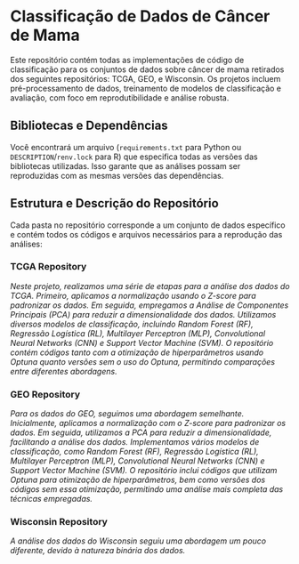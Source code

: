 # Classificação de Dados de Câncer de Mama

Este repositório contém todas as implementações de código de classificação para os conjuntos de dados sobre câncer de mama retirados dos seguintes repositórios: TCGA, GEO, e Wisconsin. Os projetos incluem pré-processamento de dados, treinamento de modelos de classificação e avaliação, com foco em reprodutibilidade e análise robusta.

## Bibliotecas e Dependências

Você encontrará um arquivo (`requirements.txt` para Python ou `DESCRIPTION`/`renv.lock` para R) que especifica todas as versões das bibliotecas utilizadas. Isso garante que as análises possam ser reproduzidas com as mesmas versões das dependências.

## Estrutura e Descrição do Repositório

Cada pasta no repositório corresponde a um conjunto de dados específico e contém todos os códigos e arquivos necessários para a reprodução das análises:

### TCGA Repository

*Neste projeto, realizamos uma série de etapas para a análise dos dados do TCGA. Primeiro, aplicamos a normalização usando o Z-score para padronizar os dados. Em seguida, empregamos a Análise de Componentes Principais (PCA) para reduzir a dimensionalidade dos dados. Utilizamos diversos modelos de classificação, incluindo Random Forest (RF), Regressão Logística (RL), Multilayer Perceptron (MLP), Convolutional Neural Networks (CNN) e Support Vector Machine (SVM). O repositório contém códigos tanto com a otimização de hiperparâmetros usando Optuna quanto versões sem o uso do Optuna, permitindo comparações entre diferentes abordagens.*

### GEO Repository

*Para os dados do GEO, seguimos uma abordagem semelhante. Inicialmente, aplicamos a normalização com o Z-score para padronizar os dados. Em seguida, utilizamos a PCA para reduzir a dimensionalidade, facilitando a análise dos dados. Implementamos vários modelos de classificação, como Random Forest (RF), Regressão Logística (RL), Multilayer Perceptron (MLP), Convolutional Neural Networks (CNN) e Support Vector Machine (SVM). O repositório inclui códigos que utilizam Optuna para otimização de hiperparâmetros, bem como versões dos códigos sem essa otimização, permitindo uma análise mais completa das técnicas empregadas.*

### Wisconsin Repository

*A análise dos dados do Wisconsin seguiu uma abordagem um pouco diferente, devido à natureza binária dos dados.*


